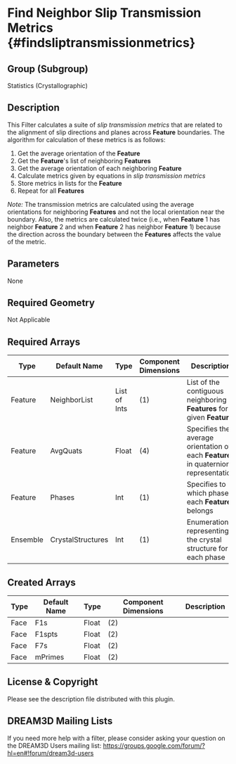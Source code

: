 Find Neighbor Slip Transmission Metrics {#findsliptransmissionmetrics}
=============

## Group (Subgroup) ##
Statistics (Crystallographic)

## Description ##
This Filter calculates a suite of *slip transmission metrics* that are related to the alignment of slip directions and planes across **Feature** boundaries.  The algorithm for calculation of these metrics is as follows:

1. Get the average orientation of the **Feature**
2. Get the **Feature**'s list of neighboring **Features**
3. Get the average orientation of each neighboring **Feature**
4. Calculate metrics given by equations in *slip transmission metrics*
5. Store metrics in lists for the **Feature**
6. Repeat for all **Features**

*Note:* The transmission metrics are calculated using the average orientations for neighboring **Features** and not the local orientation near the boundary. Also, the metrics are calculated twice (i.e., when **Feature** 1 has neighbor **Feature** 2 and when **Feature** 2 has neighbor **Feature** 1) because the direction across the boundary between the **Features** affects the value of the metric. 
  
## Parameters ##
None

## Required Geometry ##
Not Applicable

## Required Arrays ##
| Type | Default Name | Type | Component Dimensions | Description |
|------|--------------|-------------|---------|-----|
| Feature | NeighborList | List of Ints | (1) | List of the contiguous neighboring **Features** for a given **Feature** |
| Feature | AvgQuats | Float | (4) | Specifies the average orientation of each **Feature** in quaternion representation |
| Feature | Phases | Int | (1) | Specifies to which phase each **Feature** belongs |
| Ensemble | CrystalStructures | Int | (1) | Enumeration representing the crystal structure for each phase |

## Created Arrays ##
| Type | Default Name | Type | Component Dimensions | Description |
|------|--------------|-------------|---------|-----|
| Face | F1s | Float | (2) | |
| Face | F1spts | Float | (2) | |
| Face | F7s | Float | (2) | |
| Face | mPrimes | Float | (2) | |

## License & Copyright ##

Please see the description file distributed with this plugin.

## DREAM3D Mailing Lists ##

If you need more help with a filter, please consider asking your question on the DREAM3D Users mailing list:
https://groups.google.com/forum/?hl=en#!forum/dream3d-users


